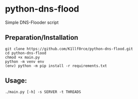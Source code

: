 # python-dns-flood
Simple DNS-Flooder script
## Preparation/Installation
```
git clone https://github.com/K1llf0rce/python-dns-flood.git
cd python-dns-flood
chmod +x main.py
python -m venv env
(env) python -m pip install -r requirements.txt
```
## Usage:
```
./main.py [-h] -s SERVER -t THREADS
```
